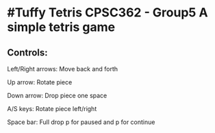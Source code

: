 #Tuffy Tetris CPSC362 - Group5
A simple tetris game
====================

Controls:
---------

Left/Right arrows: Move back and forth

Up arrow: Rotate piece

Down arrow: Drop piece one space

A/S keys: Rotate piece left/right

Space bar: Full drop
p for paused and p for continue
